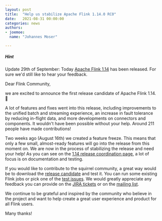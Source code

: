 ```yaml
---
layout: post
title:  "Help us stabilize Apache Flink 1.14.0 RC0"
date:   2021-08-31 00:00:00
categories: news
authors:
- joemoe:
  name: "Johannes Moser"

---
```


<div class="note">
  <h5>Hint</h5>
  <p>
    Update 29th of September: Today 
    <a href="https://flink.apache.org/news/2021/09/29/release-1.14.0.html">Apache Flink 1.14</a>
    has been released. For sure we'd still like to hear your feedback.
  </p>
</div>

Dear Flink Community,

we are excited to announce the first release candidate of Apache Flink 1.14. 🎉

A lot of features and fixes went into this release, including improvements to the 
unified batch and streaming experience, an increase in fault tolerance by reducing 
in-flight data, and more developments on connectors and components. 
It wouldn't have been possible without your help. 
Around 211 people have made contributions!

Two weeks ago (August 16th) we created a feature freeze. This means that only a 
few small, almost-ready features will go into the release from this moment on.
We are now in the process of stabilizing the release and need your help! As you can
see on the [1.14 release coordination page](https://cwiki.apache.org/confluence/display/FLINK/1.14+Release), 
a lot of focus is on documentation and testing.

If you would like to contribute to the squirrel community, a great way would be to
download the [release candidate](https://dist.apache.org/repos/dist/dev/flink/flink-1.14.0-rc0/)
and test it. You can run some existing Flink jobs or pick one of the 
[test issues](https://issues.apache.org/jira/secure/RapidBoard.jspa?rapidView=468&quickFilter=2115).
We would greatly appreciate any feedback you can provide on the 
[JIRA tickets](https://issues.apache.org/jira/projects/FLINK/summary) or on 
the [mailing list](https://flink.apache.org/gettinghelp.html#user-mailing-list).

We continue to be grateful and inspired by the community who believe in the project and want to help create a great user experience and product for all Flink users.

Many thanks!